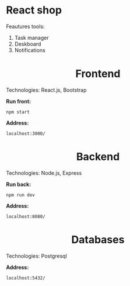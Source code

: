 # React shop
Feautures tools:<br> 
1. Task manager<br>
2. Deskboard<br>
3. Notifications<br>
<h1 align="center">Frontend</h1>
Technologies: React.js, Bootstrap <br>

**Run front:** 

```
npm start
```

**Address:**

```
localhost:3000/
```

<h1 align="center">Backend</h1>
Technologies: Node.js, Express

**Run back:**

```
npm run dev
```

**Address:**

```
localhost:8080/
```

<h1 align="center">Databases</h1>
Technologies: Postgresql

**Address:**

```
localhost:5432/
```

